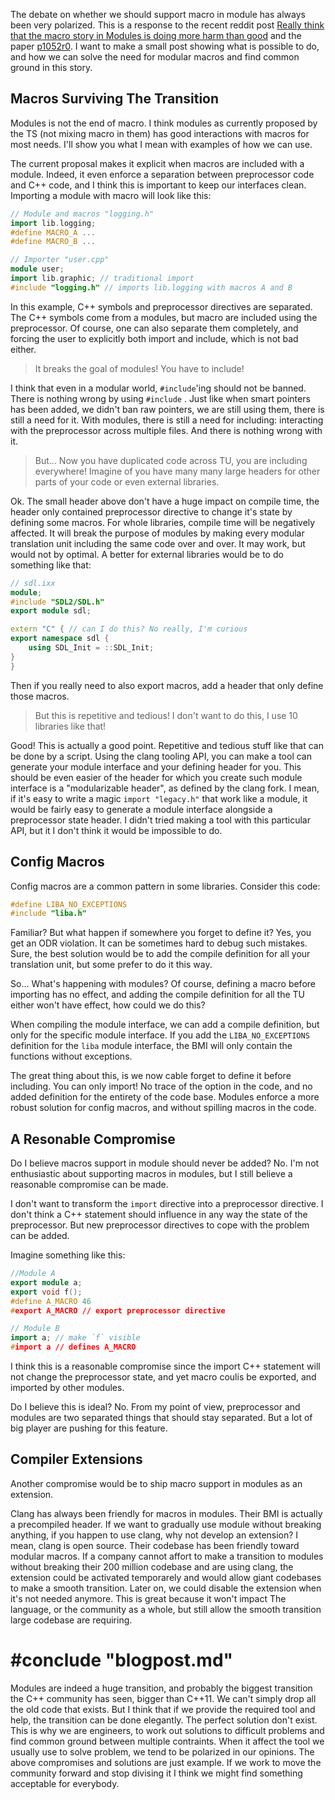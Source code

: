 

The debate on whether we should support macro in module has always been very polarized. This is a response to the recent reddit post
[Really think that the macro story in Modules is doing more harm than good](https://www.reddit.com/r/cpp/comments/8j1edf/really_think_that_the_macro_story_in_modules_is/)
and the paper [p1052r0](http://www.open-std.org/jtc1/sc22/wg21/docs/papers/2018/p1052r0.html).
I want to make a small post showing what is possible to do, and how we can solve the need for modular macros and find common ground in this story.

## Macros Surviving The Transition

Modules is not the end of macro. I think modules as currently proposed by the TS (not mixing macro in them) has good interactions with macros for most needs. I'll show you what I mean with examples of how we can use.

The current proposal makes it explicit when macros are included with a module. Indeed, it even enforce a separation between preprocessor
code and C++ code, and I think this is important to keep our interfaces clean. Importing a module with macro will look like this:

```c++
// Module and macros "logging.h"
import lib.logging;
#define MACRO_A ...
#define MACRO_B ...
```
```c++
// Importer "user.cpp"
module user;
import lib.graphic; // traditional import
#include "logging.h" // imports lib.logging with macros A and B
```

In this example, C++ symbols and preprocessor directives are separated.
The C++ symbols come from a modules, but macro are included using the preprocessor.
Of course, one can also separate them completely, and forcing the user to explicitly both import and include,
which is not bad either.

> It breaks the goal of modules! You have to include!

I think that even in a modular world, `#include`'ing should not be banned. There is nothing wrong by using `#include` .
Just like when smart pointers has been added, we didn't ban raw pointers, we are still using them, there is still a need for it.
With modules, there is still a need for including: interacting with the preprocessor across multiple files. And there is nothing wrong with it.

> But... Now you have duplicated code across TU, you are including everywhere! Imagine of you have many many large headers for other parts of your code or even external libraries.

Ok. The small header above don't have a huge impact on compile time, the header only contained preprocessor directive to change
it's state by defining some macros.
For whole libraries, compile time will be negatively affected.
It will break the purpose of modules by making every modular translation unit including the same code over and over.
It may work, but would not by optimal.
A better for external libraries would be to do something like that:

```c++
// sdl.ixx
module;
#include "SDL2/SDL.h"
export module sdl;

extern "C" { // can I do this? No really, I'm curious
export namespace sdl {
    using SDL_Init = ::SDL_Init;
}
}
```

Then if you really need to also export macros, add a header that only define those macros.

> But this is repetitive and tedious! I don't want to do this, I use 10 libraries like that!

Good! This is actually a good point. Repetitive and tedious stuff like that can be done by a script.
Using the clang tooling API, you can make a tool can generate your module interface and your defining header for you.
This should be even easier of the header for which you create such module interface is a "modularizable header", as defined by
the clang fork. I mean, if it's easy to write a magic `import "legacy.h"` that work like a module,
it would be fairly easy to generate a module interface alongside a preprocessor state header.
I didn't tried making a tool with this particular API, but it I don't think it would be impossible to do.

## Config Macros

Config macros are a common pattern in some libraries. Consider this code:

```c++
#define LIBA_NO_EXCEPTIONS
#include "liba.h"
```

Familiar? But what happen if somewhere you forget to define it?
Yes, you get an ODR violation. It can be sometimes hard to debug such mistakes.
Sure, the best solution would be to add the compile definition for all your translation unit,
but some prefer to do it this way.

So... What's happening with modules? Of course, defining a macro before importing has no effect,
and adding the compile definition for all the TU either won't have effect, how could we do this?

When compiling the module interface, we can add a compile definition, but only for the specific module interface.
If you add the `LIBA_NO_EXCEPTIONS` definition for the `liba` module interface,
the BMI will only contain the functions without exceptions.

The great thing about this, is we now cable forget to define it before including.
You can only import! No trace of the option in the code, and no added definition for the entirety of the code base.
Modules enforce a more robust solution for config macros, and without spilling macros in the code.

## A Resonable Compromise

Do I believe macros support in module should never be added?
No. I'm not enthusiastic about supporting macros in modules, but I still believe a reasonable compromise can be made.

I don't want to transform the `import` directive into a preprocessor directive.
I don't think a C++ statement should influence in any way the state of the preprocessor.
But new preprocessor directives to cope with the problem can be added.

Imagine something like this:

```c++
//Module A
export module a;
export void f();
#define A_MACRO 46
#export A_MACRO // export preprocessor directive
```
```c++
// Module B
import a; // make `f` visible
#import a // defines A_MACRO
```

I think this is a reasonable compromise since the import C++ statement will not change the preprocessor state,
and yet macro coulis be exported, and imported by other modules.

Do I believe this is ideal? No. From my point of view, preprocessor and modules are two separated things that
should stay separated. But a lot of big player are pushing for this feature.

## Compiler Extensions

Another compromise would be to ship macro support in modules as an extension.

Clang has always been friendly for macros in modules. Their BMI is actually a precompiled header. If we want to gradually
use module without breaking anything, if you happen to use clang, why not develop an extension? I mean, clang is open source.
Their codebase has been friendly toward modular macros.
If a company cannot affort to make a transition to modules without breaking their 200 million codebase and are using clang,
the extension could be activated temporarely and would allow giant codebases to make a smooth transition. Later on, we could disable the extension when it's not needed anymore.
This is great because it won't impact The language, or the community as a whole, but still allow the smooth transition large codebase are requiring.

 #conclude "blogpost.md"
========================

Modules are indeed a huge transition, and probably the biggest transition the C++ community has seen, bigger than C++11.
We can't simply drop all the old code that exists. But I think that if we provide the required tool and help, the transition
can be done elegantly. The perfect solution don't exist. This is why we are engineers, to work out solutions to difficult problems and find common ground between multiple contraints. When it affect the tool we usually use to solve problem, we tend to be polarized in our opinions. The above compromises and solutions are just example. If we work to move the community forward and stop divising it I think we might find something acceptable for everybody.
